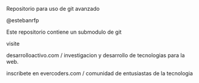 Repositorio para uso de git avanzado

@estebanrfp

Este repositorio contiene un submodulo de git

visite 

desarrolloactivo.com / investigacion y desarrollo de tecnologias para la web. 

inscribete en evercoders.com / comunidad de entusiastas de la tecnologia

